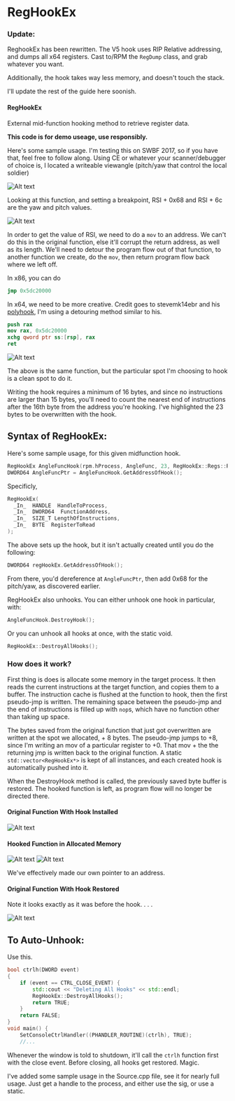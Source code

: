 # RegHookEx

### Update: 
ReghookEx has been rewritten.  The V5 hook uses RIP Relative addressing, and 
dumps all x64 registers.  Cast to/RPM the `RegDump` class, and grab 
whatever you want.  

Additionally, the hook takes way less memory, and doesn't touch the stack.  

I'll update the rest of the guide here soonish.

#### RegHookEx



External mid-function hooking method to retrieve register data.


__This code is for demo useage, use responsibly.__

Here's some sample usage.  I'm testing this on SWBF 2017, so if you have that, feel free to follow along.
Using CE or whatever your scanner/debugger of choice is, I located a writeable viewangle (pitch/yaw that control the local soldier)

![Alt text](https://s18.postimg.org/qbwtabdx5/image.png "Function where viewangle is written")

Looking at this function, and setting a breakpoint, RSI + 0x68 and RSI + 6c are the yaw and pitch values.

![Alt text](https://s18.postimg.org/d7r8xy6jd/image.png "Another view with Reclass.NET")

In order to get the value of RSI, we need to do a `mov` to an address.  We can't do this in the original function, else it'll corrupt the return address, as well as its length.  We'll need to detour the program flow out of that function, to another function we create, do the `mov`, then return program flow back where we left off.

In x86, you can do

```nasm
jmp 0x5dc20000
```

In x64, we need to be more creative.  Credit goes to stevemk14ebr and his [polyhook](https://github.com/stevemk14ebr/PolyHook), I'm using a detouring method similar to his.

```nasm
push rax
mov rax, 0x5dc20000
xchg qword ptr ss:[rsp], rax
ret
```

![Alt text](https://s18.postimg.org/5gaiz5pgp/image.png )

The above is the same function, but the particular spot I'm choosing to hook is a clean spot to do it.

Writing the hook requires a minimum of 16 bytes, and since no instructions are larger than 15 bytes, you'll need to count the nearest end of instructions after the 16th byte from the address you're hooking.  I've highlighted the 23 bytes to be overwritten with the hook.

## Syntax of RegHookEx:
Here's some sample usage, for this given midfunction hook.

```c++
RegHookEx AngleFuncHook(rpm.hProcess, AngleFunc, 23, RegHookEx::Regs::RSI);
DWORD64 AngleFuncPtr = AngleFuncHook.GetAddressOfHook();
```

Specificly, 

```c++
RegHookEx(
  _In_  HANDLE  HandleToProcess,
  _In_  DWORD64  FunctionAddress,
  _In_  SIZE_T LengthOfInstructions,
  _In_  BYTE  RegisterToRead
);
```
The above sets up the hook, but it isn't actually created until you do the following:
```c++
DWORD64 regHookEx.GetAddressOfHook();
```
From there, you'd dereference at `AngleFuncPtr`, then add 0x68 for the pitch/yaw, as discovered earlier.

RegHookEx also unhooks.  You can either unhook one hook in particular, with:
```c++
AngleFuncHook.DestroyHook();
```
Or you can unhook all hooks at once, with the static void.
```c++
RegHookEx::DestroyAllHooks();
```

### How does it work?

First thing is does is allocate some memory in the target process.  It then reads the current instructions at the target function, and copies them to a buffer.  The instruction cache is flushed at the function to hook, then the first pseudo-jmp is written.  The remaining space between the pseudo-jmp and the end of instructions is filled up with `nop`s, which have no function other than taking up space.

The bytes saved from the original function that just got overwritten are written at the spot we allocated, + 8 bytes.  The pseudo-jmp jumps to +8, since I'm writing an mov of a particular register to +0.  That mov + the the returning jmp is written back to the original function.  A static `std::vector<RegHookEx*>` is kept of all instances, and each created hook is automatically pushed into it.

When the DestroyHook method is called, the previously saved byte buffer is restored.  The hooked function is left, as program flow will no longer be directed there.


#### Original Function With Hook Installed

![Alt text](https://s18.postimg.org/z1twazvcp/image.png )

#### Hooked Function in Allocated Memory

![Alt text](https://s18.postimg.org/l85jm3ndl/image.png )
![Alt text](https://s18.postimg.org/vuzcrnszt/image.png )

We've effectively made our own pointer to an address.

#### Original Function With Hook Restored

Note it looks exactly as it was before the hook. . . .

![Alt text](https://s18.postimg.org/5mo82iltl/image.png )


## To Auto-Unhook:

Use this.
```C++
bool ctrlh(DWORD event)
{
	if (event == CTRL_CLOSE_EVENT) {
		std::cout << "Deleting All Hooks" << std::endl;
		RegHookEx::DestroyAllHooks();
		return TRUE;
	}
	return FALSE;
}
void main() {
	SetConsoleCtrlHandler((PHANDLER_ROUTINE)(ctrlh), TRUE);
	//...
```
Whenever the window is told to shutdown, it'll call the `ctrlh` function first with the close event.
Before closing, all hooks get restored.  Magic.



I've added some sample usage in the Source.cpp file, see it for nearly full usage.  Just get a handle to the process, and either use the sig, or use a static.

